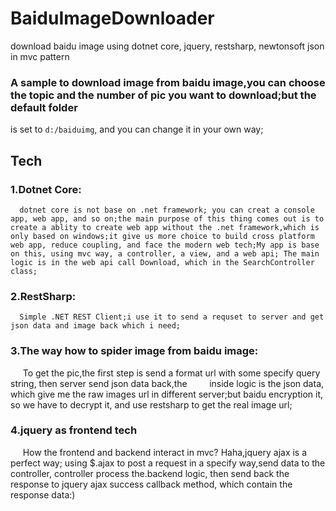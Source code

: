 # BaiduImageDownloader
download baidu image using dotnet core, jquery, restsharp, newtonsoft json in mvc pattern
### A sample to download image from baidu image,you can choose the topic and the number of pic you want to download;but the default folder
is set to `d:/baiduimg`, and you can change it in your own way;
## Tech
### 1.Dotnet Core: 
      dotnet core is not base on .net framework; you can creat a console app, web app, and so on;the main purpose of this thing comes out is to create a ablity to create web app without the .net framework,which is only based on windows;it give us more choice to build cross platform web app, reduce coupling, and face the modern web tech;My app is base on this, using mvc way, a controller, a view, and a web api; The main logic is in the web api call Download, which in the SearchController class;
### 2.RestSharp: 
      Simple .NET REST Client;i use it to send a requset to server and get json data and image back which i need;
### 3.The way how to spider image from baidu image: 
      To get the pic,the first step is send a format url with some specify query string, then server send json data back,the         inside logic is the json data, which give me the raw images url in different server;but baidu encryption it, so we have to decrypt it, and use restsharp to get the real image url;
### 4.jquery as frontend tech
      How the frontend and backend interact in mvc? Haha,jquery ajax is a perfect way; using $.ajax to post a request in a specify way,send data to the controller, controller process the.backend logic, then send back the response to jquery
ajax success callback method, which contain the response data:)
